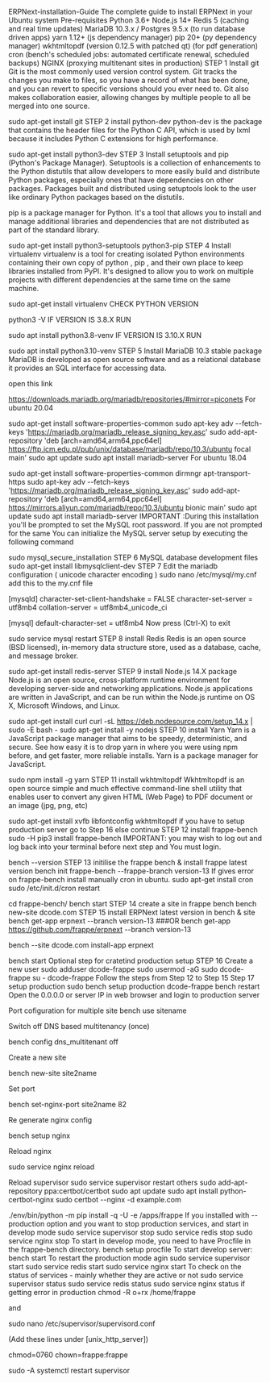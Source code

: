 ERPNext-installation-Guide
The complete guide to install ERPNext in your Ubuntu system
Pre-requisites
  Python 3.6+
  Node.js 14+
  Redis 5                                       (caching and real time updates)
  MariaDB 10.3.x / Postgres 9.5.x               (to run database driven apps)
  yarn 1.12+                                    (js dependency manager)
  pip 20+                                       (py dependency manager)
  wkhtmltopdf (version 0.12.5 with patched qt)  (for pdf generation)
  cron                                          (bench's scheduled jobs: automated certificate renewal, scheduled backups)
  NGINX                                         (proxying multitenant sites in production)
STEP 1 Install git
Git is the most commonly used version control system. Git tracks the changes you make to files, so you have a record of what has been done, and you can revert to specific versions should you ever need to. Git also makes collaboration easier, allowing changes by multiple people to all be merged into one source.

sudo apt-get install git
STEP 2 install python-dev
python-dev is the package that contains the header files for the Python C API, which is used by lxml because it includes Python C extensions for high performance.

sudo apt-get install python3-dev
STEP 3 Install setuptools and pip (Python's Package Manager).
Setuptools is a collection of enhancements to the Python distutils that allow developers to more easily build and distribute Python packages, especially ones that have dependencies on other packages. Packages built and distributed using setuptools look to the user like ordinary Python packages based on the distutils.

pip is a package manager for Python. It's a tool that allows you to install and manage additional libraries and dependencies that are not distributed as part of the standard library.

sudo apt-get install python3-setuptools python3-pip
STEP 4 Install virtualenv
virtualenv is a tool for creating isolated Python environments containing their own copy of python , pip , and their own place to keep libraries installed from PyPI. It's designed to allow you to work on multiple projects with different dependencies at the same time on the same machine.

sudo apt-get install virtualenv
CHECK PYTHON VERSION

python3 -V
IF VERSION IS 3.8.X RUN

sudo apt install python3.8-venv
IF VERSION IS 3.10.X RUN

 sudo apt install python3.10-venv
STEP 5 Install MariaDB 10.3 stable package
MariaDB is developed as open source software and as a relational database it provides an SQL interface for accessing data.

open this link

https://downloads.mariadb.org/mariadb/repositories/#mirror=piconets
For ubuntu 20.04

sudo apt-get install software-properties-common
sudo apt-key adv --fetch-keys 'https://mariadb.org/mariadb_release_signing_key.asc'
sudo add-apt-repository 'deb [arch=amd64,arm64,ppc64el] https://ftp.icm.edu.pl/pub/unix/database/mariadb/repo/10.3/ubuntu focal main'
sudo apt update
sudo apt install mariadb-server
For ubuntu 18.04

sudo apt-get install software-properties-common dirmngr apt-transport-https
sudo apt-key adv --fetch-keys 'https://mariadb.org/mariadb_release_signing_key.asc'
sudo add-apt-repository 'deb [arch=amd64,arm64,ppc64el] https://mirrors.aliyun.com/mariadb/repo/10.3/ubuntu bionic main'
sudo apt update
sudo apt install mariadb-server
IMPORTANT :During this installation you'll be prompted to set the MySQL root password. If you are not prompted for the same You can initialize the MySQL server setup by executing the following command

sudo mysql_secure_installation
STEP 6 MySQL database development files
sudo apt-get install libmysqlclient-dev
STEP 7 Edit the mariadb configuration ( unicode character encoding )
sudo nano /etc/mysql/my.cnf
add this to the my.cnf file

[mysqld]
character-set-client-handshake = FALSE
character-set-server = utf8mb4
collation-server = utf8mb4_unicode_ci

[mysql]
default-character-set = utf8mb4
Now press (Ctrl-X) to exit

sudo service mysql restart
STEP 8 install Redis
Redis is an open source (BSD licensed), in-memory data structure store, used as a database, cache, and message broker.

sudo apt-get install redis-server
STEP 9 install Node.js 14.X package
Node.js is an open source, cross-platform runtime environment for developing server-side and networking applications. Node.js applications are written in JavaScript, and can be run within the Node.js runtime on OS X, Microsoft Windows, and Linux.

sudo apt-get install curl
curl -sL https://deb.nodesource.com/setup_14.x | sudo -E bash -
sudo apt-get install -y nodejs
STEP 10 install Yarn
Yarn is a JavaScript package manager that aims to be speedy, deterministic, and secure. See how easy it is to drop yarn in where you were using npm before, and get faster, more reliable installs. Yarn is a package manager for JavaScript.

sudo npm install -g yarn
STEP 11 install wkhtmltopdf
Wkhtmltopdf is an open source simple and much effective command-line shell utility that enables user to convert any given HTML (Web Page) to PDF document or an image (jpg, png, etc)

sudo apt-get install xvfb libfontconfig wkhtmltopdf
if you have to setup production server go to Step 16 else continue
STEP 12 install frappe-bench
sudo -H pip3 install frappe-bench
IMPORTANT: you may wish to log out and log back into your terminal before next step and You must login.

bench --version
STEP 13 initilise the frappe bench & install frappe latest version
bench init frappe-bench --frappe-branch version-13
If gives error on frappe-bench install manually cron in ubuntu.
sudo apt-get install cron
sudo /etc/init.d/cron restart

cd frappe-bench/
bench start
STEP 14 create a site in frappe bench
bench new-site dcode.com
STEP 15 install ERPNext latest version in bench & site
bench get-app erpnext --branch version-13
###OR
bench get-app https://github.com/frappe/erpnext --branch version-13

bench --site dcode.com install-app erpnext

bench start
Optional step for cratetind production setup
STEP 16 Create a new user
sudo adduser dcode-frappe
sudo usermod -aG sudo dcode-frappe
su - dcode-frappe
Follow the steps from Step 12 to Step 15
Step 17 setup production
sudo bench setup production dcode-frappe
bench restart
Open the 0.0.0.0 or server IP in web browser and login to production server

Port cofiguration for multiple site
  bench use sitename



Switch off DNS based multitenancy (once)

  bench config dns_multitenant off

Create a new site

  bench new-site site2name

Set port

   bench set-nginx-port site2name 82

Re generate nginx config

   bench setup nginx

Reload nginx

  sudo service nginx reload
  

Reload supervisor
  sudo service supervisor restart
others
  sudo add-apt-repository ppa:certbot/certbot
  sudo apt update
  sudo apt install python-certbot-nginx
  sudo certbot --nginx -d example.com
  
  ./env/bin/python -m pip install -q -U -e /apps/frappe
If you installed with --production option and you want to stop production services, and start in develop mode
  sudo service supervisor stop
  sudo service redis stop
  sudo service nginx stop
To start in develop mode, you need to have Procfile in the frappe-bench directory.
  bench setup procfile
To start develop server:
  bench start
To restart the production mode agin
  sudo service supervisor start
  sudo service redis start
  sudo service nginx start
To check on the status of services - mainly whether they are active or not
  sudo service supervisor status
  sudo service redis status
  sudo service nginx status
if getting error in production
chmod -R o+rx /home/frappe

and

sudo nano /etc/supervisor/supervisord.conf

(Add these lines under [unix_http_server])

chmod=0760 chown=frappe:frappe

sudo -A systemctl restart supervisor
